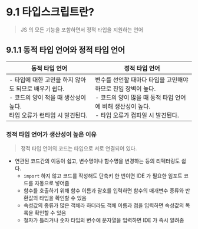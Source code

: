# 9.1 타입스크립트란?
> JS 의 모든 기능을 포함하면서 정적 타입을 지원하는 언어

## 9.1.1 동적 타입 언어와 정적 타입 언어
| 동적 타입 언어 | 정적 타입 언어 |
| --- | --- |
| - 타입에 대한 고민을 하지 않아도 되므로 배우기 쉽다.<br> - 코드의 양이 적을 때 생산성이 높다. <br> 타입 오류가 런타임 시 발견된다. | 변수를 선언할 때마다 타입을 고민해야 하므로 진입 장벽이 높다. <br> - 코드의 양이 많을 때 동적 타입 언어에 비해 생산성이 높다. <br> - 타입 오류가 컴파일 시 발견된다.

### 정적 타입 언어가 생산성이 높은 이유
> 정적 타입 언어의 코드는 타입으로 서로 연결되어 있다.

- 연관된 코드간의 이동이 쉽고, 변수명이나 함수명을 변경하는 등의 리펙터링도 쉽다.
    - `import` 하지 않고 코드를 작성해도 단축키 한 번이면 IDE 가 필요한 임포트 코드를 자동으로 넣어줌
    - 함수를 호출하기 위해 함수 이름과 괄호를 입력하면 함수의 매개변수 종류와 반환값의 타입을 확인할 수 있음
    - 속성값의 종류가 많은 객체라 하더라도 객체 이름과 점을 입력하면 속성값의 목록을 확인할 수 있음
    - 철자가 틀리거나 숫자 타입의 변수에 문자열을 입력하면 IDE 가 즉시 알려줌
    